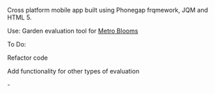 Cross platform mobile app built using Phonegap frqmework, JQM and HTML 5.

Use: Garden evaluation tool for <a href="http://www.metroblooms.org">Metro Blooms</a>

To Do: 
<p>Refactor code</p>
<p>Add functionality for other types of evaluation</p>
- 
